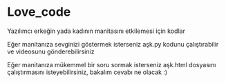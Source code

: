 # Love_code
Yazılımcı erkeğin yada kadının manitasını etkilemesi için kodlar 

Eğer manitanıza sevginizi göstermek isterseniz aşk.py kodunu çalıştırabilir ve videosunu gönderebilirsiniz

Eğer manitanıza mükemmel bir soru sormak isterseniz aşk.html dosyasını çalıştırmasını isteyebilirsiniz, bakalım cevabı ne olacak :)
